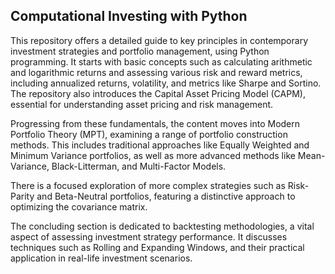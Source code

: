 ## Computational Investing with Python

This repository offers a detailed guide to key principles in contemporary investment strategies and portfolio management, using Python programming. It starts with basic concepts such as calculating arithmetic and logarithmic returns and assessing various risk and reward metrics, including annualized returns, volatility, and metrics like Sharpe and Sortino. The repository also introduces the Capital Asset Pricing Model (CAPM), essential for understanding asset pricing and risk management.

Progressing from these fundamentals, the content moves into Modern Portfolio Theory (MPT), examining a range of portfolio construction methods. This includes traditional approaches like Equally Weighted and Minimum Variance portfolios, as well as more advanced methods like Mean-Variance, Black-Litterman, and Multi-Factor Models.

There is a focused exploration of more complex strategies such as Risk-Parity and Beta-Neutral portfolios, featuring a distinctive approach to optimizing the covariance matrix.

The concluding section is dedicated to backtesting methodologies, a vital aspect of assessing investment strategy performance. It discusses techniques such as Rolling and Expanding Windows, and their practical application in real-life investment scenarios.
